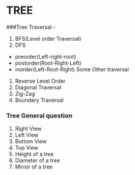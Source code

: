 # TREE
###Tree Traversal -
1. BFS(Level order Traversal)
2. DFS
 - preorder(Left-right-root)
 - postorder(Root-Right-Left)
 - inorder(Left-Root-Right)
Some Other traversal
1. Reverse Level Order
2. Diagonal Traversal
3. Zig-Zag
4. Boundary Traversal
### Tree General question

1. Right View
2. Left View
3. Bottom View
4. Top View
5. Height of a tree
6. Diameter of a tree
7. Mirror of a tree


